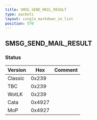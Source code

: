 ```yaml
---
title: SMSG_SEND_MAIL_RESULT
type: packets
layout: single_markdown_in_list
position: 570
---
```


## SMSG_SEND_MAIL_RESULT

### Status

Version    | Hex        | Comment
---------- | ---------- | ---------- 
Classic    | 0x239      | 
TBC        | 0x239      | 
WotLK      | 0x239      | 
Cata       | 0x4927     | 
MoP        | 0x4927     | 